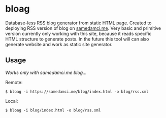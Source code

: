 # bloag

Database-less RSS blog generator from static HTML page.
Created to deploying RSS version of blog on [samedamci.me](https://samedamci.me/blog).
Very basic and primitive version currently only working with this site,
because it reads specific HTML structure to generate posts.
In the future this tool will can also generate website and
work as static site generator.

## Usage
*Works only with samedamci.me blog...*

Remote:
```
$ bloag -i https://samedamci.me/blog/index.html -o blog/rss.xml
```
Local:
```
$ bloag -i blog/index.html -o blog/rss.xml
```
